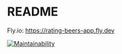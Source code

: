 # README

Fly.io: https://rating-beers-app.fly.dev

[![Maintainability](https://api.codeclimate.com/v1/badges/8bc8dde0fd48ebfea7a9/maintainability)](https://codeclimate.com/github/realclever/WebPalvelinohjelmointi2022/maintainability)

